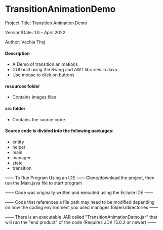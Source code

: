# TransitionAnimationDemo

Project Title: Transition Animation Demo

Version/Date: 1.0 - April 2022

Author: Vachia Thoj

#### Description 
- A Demo of transition animations
- GUI built using the Swing and AWT libraries in Java
- Use mouse to click on buttons

#### resources folder
- Contains images files

#### src folder
- Contains the source code

#### Source code is divided into the following packages:
- entity
- helper
- main
- manager
- state
- transition


—— To Run Program Using an IDE —— Clone/download the project, then run the Main.java file to start program

—— Code was originally written and executed using the Eclipse IDE ——

—— Code that references a file path may need to be modified depending on how the coding environment you used manages folders/directories ——

—— There is an executable JAR called "TransitionAnimationDemo.jar" that will run the "end product" of the code (Requires JDK 15.0.2 or newer) ——

